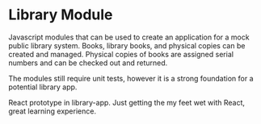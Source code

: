 # Library Module

Javascript modules that can be used to create an application for a mock public library system. Books, library books, and physical copies can be created and managed. Physical copies of books are assigned serial numbers and can be checked out and returned. 

The modules still require unit tests, however it is a strong foundation for a potential library app.

React prototype in library-app. Just getting the my feet wet with React, great learning experience.
